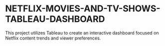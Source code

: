 # NETFLIX-MOVIES-AND-TV-SHOWS-TABLEAU-DASHBOARD
This project utilizes Tableau to create an interactive dashboard focused on Netflix content trends and viewer preferences.
